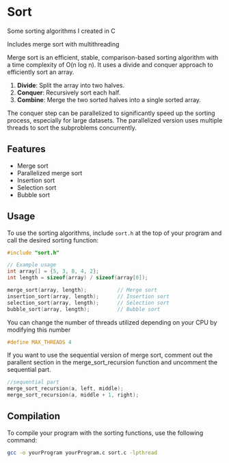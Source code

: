 # Sort
Some sorting algorithms I created in C

Includes merge sort with multithreading

Merge sort is an efficient, stable, comparison-based sorting algorithm with a time complexity of O(n log n). It uses a divide and conquer approach to efficiently sort an array.

1. **Divide**: Split the array into two halves.
2. **Conquer**: Recursively sort each half.
3. **Combine**: Merge the two sorted halves into a single sorted array.

The conquer step can be parallelized to significantly speed up the sorting process, especially for large datasets. The parallelized version uses multiple threads to sort the subproblems concurrently.

## Features
- Merge sort
- Parallelized merge sort
- Insertion sort
- Selection sort
- Bubble sort

## Usage
To use the sorting algorithms, include `sort.h` at the top of your program and call the desired sorting function:

```c
#include "sort.h"

// Example usage
int array[] = {5, 3, 8, 4, 2};
int length = sizeof(array) / sizeof(array[0]);

merge_sort(array, length);          // Merge sort
insertion_sort(array, length);      // Insertion sort
selection_sort(array, length);      // Selection sort
bubble_sort(array, length);         // Bubble sort

```
You can change the number of threads utilized depending on your CPU by modifying this number 

```c 
#define MAX_THREADS 4
```

If you want to use the sequential version of merge sort, comment out the parallent section in the merge_sort_recursion function 
and uncomment the sequential part.

```c
//sequential part
merge_sort_recursion(a, left, middle);
merge_sort_recursion(a, middle + 1, right);

```


## Compilation

To compile your program with the sorting functions, use the following command:

```sh
gcc -o yourProgram yourProgram.c sort.c -lpthread
